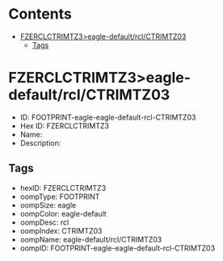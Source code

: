 



Contents
========

* [FZERCLCTRIMTZ3>eagle-default/rcl/CTRIMTZ03](#fzerclctrimtz3eagle-defaultrclctrimtz03)
	* [Tags](#tags)

# FZERCLCTRIMTZ3>eagle-default/rcl/CTRIMTZ03

- ID: FOOTPRINT-eagle-eagle-default-rcl-CTRIMTZ03
- Hex ID: FZERCLCTRIMTZ3
- Name: 
- Description: 

## Tags

- hexID: FZERCLCTRIMTZ3
- oompType: FOOTPRINT
- oompSize: eagle
- oompColor: eagle-default
- oompDesc: rcl
- oompIndex: CTRIMTZ03
- oompName: eagle-default/rcl/CTRIMTZ03
- oompID: FOOTPRINT-eagle-eagle-default-rcl-CTRIMTZ03
